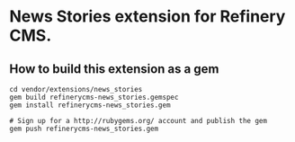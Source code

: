 # News Stories extension for Refinery CMS.

## How to build this extension as a gem

    cd vendor/extensions/news_stories
    gem build refinerycms-news_stories.gemspec
    gem install refinerycms-news_stories.gem

    # Sign up for a http://rubygems.org/ account and publish the gem
    gem push refinerycms-news_stories.gem